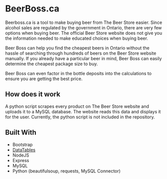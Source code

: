 # BeerBoss.ca

Beerboss.ca is a tool to make buying beer from The Beer Store easier. Since
alcohol sales are regulated by the government in Ontario, there are very few
options when buying beer. The official Beer Store website does not give you the information needed to make educated choices when buying beer.

Beer Boss can help you find the cheapest beers in Ontario without the hassle of searching through hundreds of beers on the Beer Store website manually. If you already have a particular beer in mind, Beer Boss can easily determine the cheapest package size to buy.

Beer Boss can even factor in the bottle deposits into the calculations to ensure
you are getting the best price.

## How does it work

A python script scrapes every product on The Beer Store website and uploads it
to a MySQL database. The website reads this data and displays it for the user.
Currently, the python script is not included in the repository.

## Built With

* Bootstrap
* [DataTables](https://github.com/DataTables/DataTables)
* NodeJS
* Express
* MySQL
* Python (beautifulsoup, requests, MySQL Connector)
